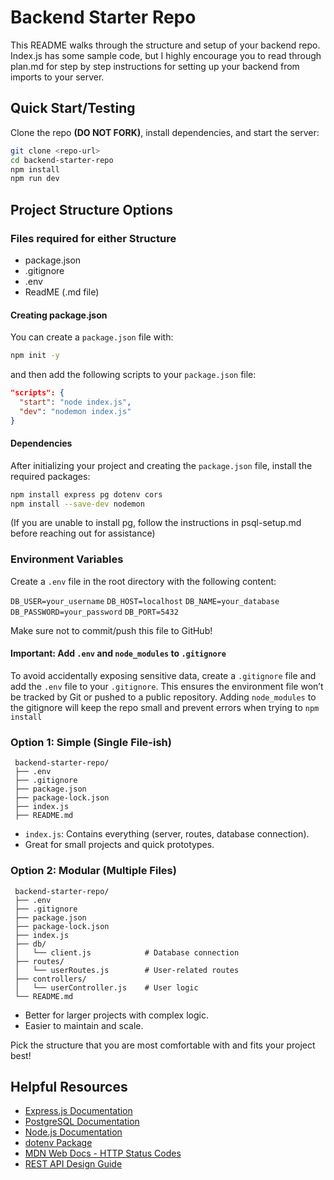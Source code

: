 # Backend Starter Repo
This README walks through the structure and setup of your backend repo. Index.js has some sample code, but I highly encourage you to read through plan.md for step by step instructions for setting up your backend from imports to your server.

## Quick Start/Testing
Clone the repo <strong>(DO NOT FORK)</strong>, install dependencies, and start the server:
 ```bash
 git clone <repo-url>
 cd backend-starter-repo
 npm install
 npm run dev
 ```

## Project Structure Options

### Files required for either Structure
- package.json
- .gitignore
- .env
- ReadME (.md file)

#### Creating package.json 
You can create a `package.json` file with:

```bash
npm init -y
```
and then add the following scripts to your `package.json` file:
```json
"scripts": {
  "start": "node index.js",
  "dev": "nodemon index.js"
}
```
#### Dependencies

After initializing your project and creating the `package.json` file, install the required packages:

```bash
npm install express pg dotenv cors
npm install --save-dev nodemon
```
(If you are unable to install pg, follow the instructions in psql-setup.md before reaching out for assistance)

### Environment Variables

Create a `.env` file in the root directory with the following content:

`DB_USER=your_username`
`DB_HOST=localhost`
`DB_NAME=your_database`
`DB_PASSWORD=your_password`
`DB_PORT=5432`

Make sure not to commit/push this file to GitHub!

#### Important: Add `.env` and `node_modules` to `.gitignore`

To avoid accidentally exposing sensitive data, create a `.gitignore` file and add the `.env` file to your `.gitignore`. This ensures the environment file won’t be tracked by Git or pushed to a public repository. Adding `node_modules` to the gitignore will keep the repo small and prevent errors when trying to `npm install`

### Option 1: Simple (Single File-ish)

```
 backend-starter-repo/
 ├── .env
 ├── .gitignore
 ├── package.json
 ├── package-lock.json
 ├── index.js
 ├── README.md
```
- `index.js`: Contains everything (server, routes, database connection).
- Great for small projects and quick prototypes.

### Option 2: Modular (Multiple Files)
```
 backend-starter-repo/
 ├── .env
 ├── .gitignore
 ├── package.json
 ├── package-lock.json
 ├── index.js
 ├── db/
 │   └── client.js            # Database connection
 ├── routes/
 │   └── userRoutes.js        # User-related routes
 ├── controllers/
 │   └── userController.js    # User logic
 └── README.md
 ```

 - Better for larger projects with complex logic.
 - Easier to maintain and scale.

 Pick the structure that you are most comfortable with and fits your project best!

## Helpful Resources
- [Express.js Documentation](https://expressjs.com/)
- [PostgreSQL Documentation](https://www.postgresql.org/docs/)
- [Node.js Documentation](https://nodejs.org/en/docs)
- [dotenv Package](https://www.npmjs.com/package/dotenv)
- [MDN Web Docs - HTTP Status Codes](https://developer.mozilla.org/en-US/docs/Web/HTTP/Status)
- [REST API Design Guide](https://www.restapitutorial.com/)